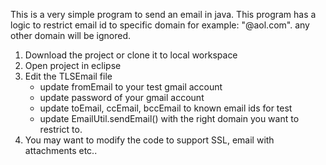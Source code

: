 This is a very simple program to send an email in java. 
This program has a logic to restrict email id to specific domain for example: "@aol.com". any other domain will be ignored.

1. Download the project or clone it to local workspace
2. Open project in eclipse
3. Edit the TLSEmail file
	- update fromEmail to your test gmail account
	- update password of your gmail account
	- update toEmail, ccEmail, bccEmail to known email ids for test
	- update EmailUtil.sendEmail() with the right domain you want to restrict to.
4. You may want to modify the code to support SSL, email with attachments etc..
